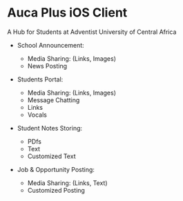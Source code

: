 # Auca Plus iOS Client

A Hub for Students at Adventist University of Central Africa

- School Announcement: 
    - Media Sharing: (Links, Images)
    - News Posting

- Students Portal: 
    - Media Sharing: (Links, Images)
    - Message Chatting
    - Links 
    - Vocals

- Student Notes Storing:
    - PDfs
    - Text
    - Customized Text

- Job & Opportunity Posting:
    - Media Sharing: (Links, Text)
    - Customized Posting


